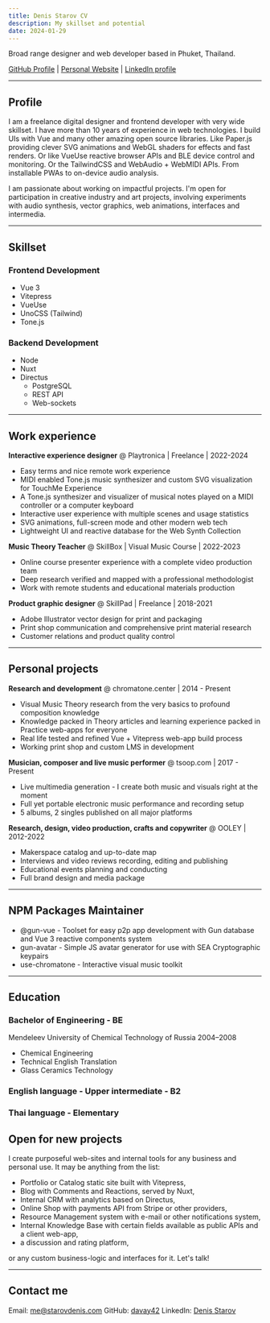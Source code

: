 ```yaml
---
title: Denis Starov CV
description: My skillset and potential
date: 2024-01-29
---
```


Broad range designer and web developer based in Phuket, Thailand.

[GitHub Profile](https://github.com/davay42) | [Personal Website](http://starovdenis.com) | [LinkedIn profile](https://www.linkedin.com/in/denis-starov/)

---

## Profile

I am a freelance digital designer and frontend developer with very wide skillset. I have more than 10 years of experience in web technologies. I build UIs with Vue and many other amazing open source libraries. Like Paper.js providing clever SVG animations and WebGL shaders for effects and fast renders. Or like VueUse reactive browser APIs and BLE device control and monitoring. Or the TailwindCSS and WebAudio + WebMIDI APIs. From installable PWAs to on-device audio analysis.

I am passionate about working on impactful projects. I'm open for participation in creative industry and art projects, involving experiments with audio synthesis, vector graphics, web animations, interfaces and intermedia.

---

## Skillset

### Frontend Development

- Vue 3
- Vitepress
- VueUse
- UnoCSS (Tailwind)
- Tone.js

### Backend Development

- Node
- Nuxt
- Directus
  - PostgreSQL
  - REST API
  - Web-sockets

---

## Work experience

**Interactive experience designer** @ Playtronica | Freelance | 2022-2024

- Easy terms and nice remote work experience
- MIDI enabled Tone.js music synthesizer and custom SVG visualization for TouchMe Experience
- A Tone.js synthesizer and visualizer of musical notes played on a MIDI controller or a computer keyboard
- Interactive user experience with multiple scenes and usage statistics
- SVG animations, full-screen mode and other modern web tech
- Lightweight UI and reactive database for the Web Synth Collection

**Music Theory Teacher** @ SkillBox | Visual Music Course | 2022-2023

- Online course presenter experience with a complete video production team
- Deep research verified and mapped with a professional methodologist
- Work with remote students and educational materials production

**Product graphic designer** @ SkillPad | Freelance | 2018-2021

- Adobe Illustrator vector design for print and packaging
- Print shop communication and comprehensive print material research
- Customer relations and product quality control

---

## Personal projects

**Research and development** @ chromatone.center | 2014 - Present

- Visual Music Theory research from the very basics to profound composition knowledge
- Knowledge packed in Theory articles and learning experience packed in Practice web-apps for everyone
- Real life tested and refined Vue + Vitepress web-app build process
- Working print shop and custom LMS in development
  
**Musician, composer and live music performer** @ tsoop.com | 2017 - Present

- Live multimedia generation - I create both music and visuals right at the moment
- Full yet portable electronic music performance and recording setup
- 5 albums, 2 singles published on all major platforms

**Research, design, video production, crafts and copywriter** @ OOLEY | 2012-2022

- Makerspace catalog and up-to-date map
- Interviews and video reviews recording, editing and publishing
- Educational events planning and conducting
- Full brand design and media package

---

## NPM Packages Maintainer

- @gun-vue - Toolset for easy p2p app development with Gun database and Vue 3 reactive components system
- gun-avatar - Simple JS avatar generator for use with SEA Cryptographic keypairs
- use-chromatone - Interactive visual music toolkit

---

## Education

### Bachelor of Engineering - BE

Mendeleev University of Chemical Technology of Russia 2004–2008

- Chemical Engineering
- Technical English Translation
- Glass Ceramics Technology

### English language - Upper intermediate - B2

### Thai language - Elementary

## Open for new projects

I create purposeful web-sites and internal tools for any business and personal use. It may be anything from the list:

- Portfolio or Catalog static site built with Vitepress,
- Blog with Comments and Reactions, served by Nuxt,
- Internal CRM with analytics based on Directus,
- Online Shop with payments API from Stripe or other providers,
- Resource Management system with e-mail or other notifications system,
- Internal Knowledge Base with certain fields available as public APIs and a client web-app,
- a discussion and rating platform,

or any custom business-logic and interfaces for it. Let's talk!

----

## Contact me

Email: [me@starovdenis.com](mailto:me@starovdenis.com)
GitHub: [davay42](https://github.com/davay42)
LinkedIn: [Denis Starov](https://www.linkedin.com/in/denis-starov/)

